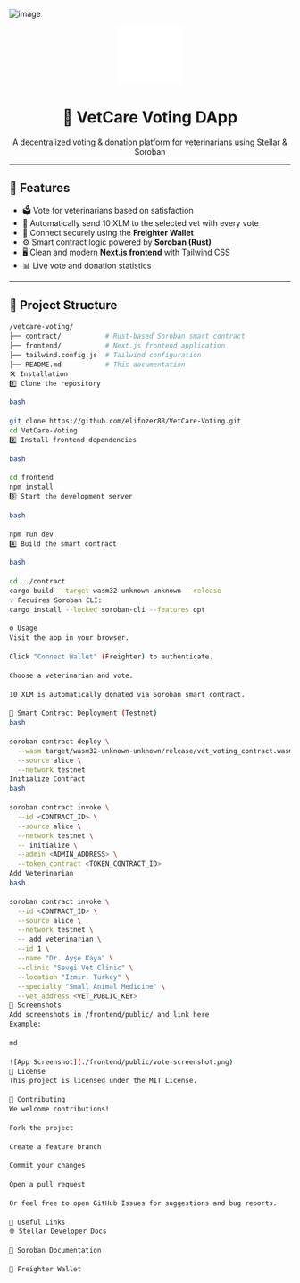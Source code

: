 ![image](https://github.com/user-attachments/assets/404d7eba-b3b3-4ea1-82ec-7082a39cabce)

<p align="center">
  <img src="https://raw.githubusercontent.com/elifozer88/VetCare-Voting/main/frontend/public/vercel.svg" width="120" alt="VetCare Logo" />
</p>

<h1 align="center">🐾 VetCare Voting DApp</h1>
<p align="center">A decentralized voting & donation platform for veterinarians using Stellar & Soroban</p>

---


## 🚀 Features

- 🗳️ Vote for veterinarians based on satisfaction  
- 💸 Automatically send 10 XLM to the selected vet with every vote  
- 🔐 Connect securely using the **Freighter Wallet**  
- ⚙️ Smart contract logic powered by **Soroban (Rust)**  
- 🖥️ Clean and modern **Next.js frontend** with Tailwind CSS  
- 📊 Live vote and donation statistics  

---

## 📂 Project Structure

```bash
/vetcare-voting/
├── contract/           # Rust-based Soroban smart contract
├── frontend/           # Next.js frontend application
├── tailwind.config.js  # Tailwind configuration
├── README.md           # This documentation
🛠️ Installation
1️⃣ Clone the repository

bash

git clone https://github.com/elifozer88/VetCare-Voting.git
cd VetCare-Voting
2️⃣ Install frontend dependencies

bash

cd frontend
npm install
3️⃣ Start the development server

bash

npm run dev
4️⃣ Build the smart contract

bash

cd ../contract
cargo build --target wasm32-unknown-unknown --release
💡 Requires Soroban CLI:
cargo install --locked soroban-cli --features opt

⚙️ Usage
Visit the app in your browser.

Click "Connect Wallet" (Freighter) to authenticate.

Choose a veterinarian and vote.

10 XLM is automatically donated via Soroban smart contract.

🧠 Smart Contract Deployment (Testnet)
bash

soroban contract deploy \
  --wasm target/wasm32-unknown-unknown/release/vet_voting_contract.wasm \
  --source alice \
  --network testnet
Initialize Contract
bash

soroban contract invoke \
  --id <CONTRACT_ID> \
  --source alice \
  --network testnet \
  -- initialize \
  --admin <ADMIN_ADDRESS> \
  --token_contract <TOKEN_CONTRACT_ID>
Add Veterinarian
bash

soroban contract invoke \
  --id <CONTRACT_ID> \
  --source alice \
  --network testnet \
  -- add_veterinarian \
  --id 1 \
  --name "Dr. Ayşe Kaya" \
  --clinic "Sevgi Vet Clinic" \
  --location "Izmir, Turkey" \
  --specialty "Small Animal Medicine" \
  --vet_address <VET_PUBLIC_KEY>
📸 Screenshots
Add screenshots in /frontend/public/ and link here
Example:

md

![App Screenshot](./frontend/public/vote-screenshot.png)
📄 License
This project is licensed under the MIT License.

🤝 Contributing
We welcome contributions!

Fork the project

Create a feature branch

Commit your changes

Open a pull request

Or feel free to open GitHub Issues for suggestions and bug reports.

🔗 Useful Links
🌐 Stellar Developer Docs

📘 Soroban Documentation

💼 Freighter Wallet
